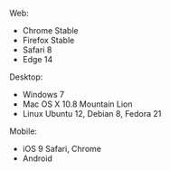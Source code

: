 Web:
- Chrome Stable
- Firefox Stable
- Safari 8
- Edge 14

Desktop:
- Windows 7
- Mac OS X 10.8 Mountain Lion
- Linux Ubuntu 12, Debian 8, Fedora 21

Mobile:
- iOS 9 Safari, Chrome
- Android
